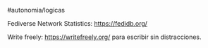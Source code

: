 #autonomia/logicas 

Fediverse Network Statistics: https://fedidb.org/

Write freely: https://writefreely.org/ para escribir sin distracciones.

